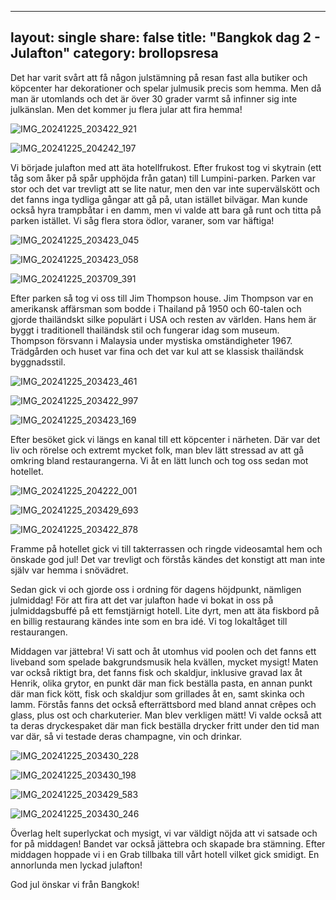 
---
layout: single
share: false
title: "Bangkok dag 2 - Julafton"
category: brollopsresa
---


Det har varit svårt att få någon julstämning på resan fast alla butiker och köpcenter har dekorationer och spelar julmusik precis som hemma. Men då man är utomlands och det är över 30 grader varmt så infinner sig inte julkänslan. Men det kommer ju flera jular att fira hemma! 

![IMG_20241225_203422_921](https://github.com/user-attachments/assets/1aa78847-4efb-42ee-b36e-c98fdb752cfc)

![IMG_20241225_204242_197](https://github.com/user-attachments/assets/4cc56d89-7522-4007-a991-690e71782858)



Vi började julafton med att äta hotellfrukost. Efter frukost tog vi skytrain (ett tåg som åker på spår upphöjda från gatan) till Lumpini-parken. Parken var stor och det var trevligt att se lite natur, men den var inte supervälskött och det fanns inga tydliga gångar att gå på, utan istället bilvägar. Man kunde också hyra trampbåtar i en damm, men vi valde att bara gå runt och titta på parken istället. Vi såg flera stora ödlor, varaner, som var häftiga! 

![IMG_20241225_203423_045](https://github.com/user-attachments/assets/5261cfd7-bf51-4cc7-b41d-dcee426ef969)


![IMG_20241225_203423_058](https://github.com/user-attachments/assets/9c8238ed-762f-477b-9bfd-d8c288c434fd)


![IMG_20241225_203709_391](https://github.com/user-attachments/assets/2287548a-b047-43f4-99f5-dccd0f0da46e)


Efter parken så tog vi oss till Jim Thompson house. Jim Thompson var en amerikansk affärsman som bodde i Thailand på 1950 och 60-talen och gjorde thailändskt silke populärt i USA och resten av världen. Hans hem är byggt i traditionell thailändsk stil och fungerar idag som museum. Thompson försvann i Malaysia under mystiska omständigheter 1967. Trädgården och huset var fina och det var kul att se klassisk thailändsk byggnadsstil. 

![IMG_20241225_203423_461](https://github.com/user-attachments/assets/0ec8368b-c18e-4f81-af90-65b2f3449866)


![IMG_20241225_203422_997](https://github.com/user-attachments/assets/e1ea70f4-dcf8-4e10-bb6f-6168475491e6)


![IMG_20241225_203423_169](https://github.com/user-attachments/assets/f6a26b1c-9d84-4e05-82e8-b1527d194099)


Efter besöket gick vi längs en kanal till ett köpcenter i närheten. Där var det liv och rörelse och extremt mycket folk, man blev lätt stressad av att gå omkring bland restaurangerna. Vi åt en lätt lunch och tog oss sedan mot hotellet. 

![IMG_20241225_204222_001](https://github.com/user-attachments/assets/1fc160a9-a766-43e8-9c53-62c983e3d8dd)



![IMG_20241225_203429_693](https://github.com/user-attachments/assets/98ffc627-e294-43cf-8755-b3082722719a)


![IMG_20241225_203422_878](https://github.com/user-attachments/assets/3e839758-7067-4ec4-a90f-e2020f19edc5)


Framme på hotellet gick vi till takterrassen och ringde videosamtal hem och önskade god jul! Det var trevligt och förstås kändes det konstigt att man inte själv var hemma i snövädret. 

Sedan gick vi och gjorde oss i ordning för dagens höjdpunkt, nämligen julmiddag! För att fira att det var julafton hade vi bokat in oss på julmiddagsbuffé på ett femstjärnigt hotell. Lite dyrt, men att äta fiskbord på en billig restaurang kändes inte som en bra idé. Vi tog lokaltåget till restaurangen. 

Middagen var jättebra! Vi satt och åt utomhus vid poolen och det fanns ett liveband som spelade bakgrundsmusik hela kvällen, mycket mysigt! Maten var också riktigt bra, det fanns fisk och skaldjur, inklusive gravad lax åt Henrik, olika grytor, en punkt där man fick beställa pasta, en annan punkt där man fick kött, fisk och skaldjur som grillades åt en, samt skinka och lamm. Förstås fanns det också efterrättsbord med bland annat crêpes och glass, plus ost och charkuterier. Man blev verkligen mätt! Vi valde också att ta deras dryckespaket där man fick beställa drycker fritt under den tid man var där, så vi testade deras champagne, vin och drinkar. 


![IMG_20241225_203430_228](https://github.com/user-attachments/assets/72872133-fde0-4516-91cf-e472b3fbb49e)


![IMG_20241225_203430_198](https://github.com/user-attachments/assets/4002e551-609d-4450-9d15-a010bb462932)


![IMG_20241225_203429_583](https://github.com/user-attachments/assets/a80b59b3-c86c-4cba-9402-770dc450ea23)


![IMG_20241225_203430_246](https://github.com/user-attachments/assets/03ddb1b0-d3b8-448d-b39e-4fcb4ddfced9)


Överlag helt superlyckat och mysigt, vi var väldigt nöjda att vi satsade och for på middagen! Bandet var också jättebra och skapade bra stämning. Efter middagen hoppade vi i en Grab tillbaka till vårt hotell vilket gick smidigt. En annorlunda men lyckad julafton! 

God jul önskar vi från Bangkok! 
